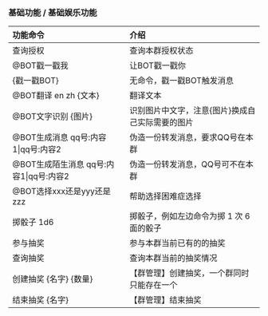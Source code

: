 ### 基础功能 / 基础娱乐功能

| 功能命令                        | 介绍                        |
|:----------------------------|:--------------------------|
| 查询授权                        | 查询本群授权状态                  |
| @BOT戳一戳我                    | 让BOT戳一戳你                  |
| {戳一戳BOT}                    | 无命令，戳一戳BOT触发消息            |
| @BOT翻译 en zh {文本}           | 翻译文本                      |
| @BOT文字识别 {图片}               | 识别图片中文字，注意{图片}换成自己实际需要的图片 |
| @BOT生成消息 qq号:内容1\|qq号:内容2   | 伪造一份转发消息，要求QQ号在本群         |
| @BOT生成陌生消息 qq号:内容1\|qq号:内容2 | 伪造一份转发消息，QQ号可不在本群         |
| @BOT选择xxx还是yyy还是zzz         | 帮助选择困难症选择                 |
| 掷骰子 1d6                     | 掷骰子，例如左边命令为掷 1 次 6 面的骰子   |
| 参与抽奖                        | 参与本群当前已有的的抽奖              |
| 查询抽奖                        | 查询本群当前的抽奖情况               |
| 创建抽奖 {名字} {数量}              | 【群管理】创建抽奖，一个群同时只能存在一个     |
| 结束抽奖 {名字}                   | 【群管理】结束抽奖                 |